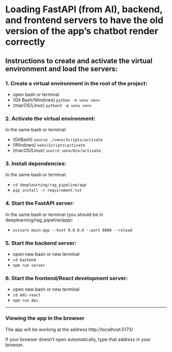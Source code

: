 # Loading FastAPI (from AI), backend, and frontend servers to have the old version of the app’s chatbot render correctly

## Instructions to create and activate the virtual environment and load the servers:

### 1. Create a virtual environment in the root of the project:


- open bash or terminal
- (Git Bash/Windows) `python -m venv venv`
- (macOS/Linux) `python3 -m venv venv`


### 2. Activate the virtual environment:


In the same bash or terminal:
- (GitBash) `source ./venv/Scripts/activate`
- (Windows) `venv\Scripts\activate`
- (macOS/Linux) `source venv/bin/activate`


### 3. Install dependencies:

In the same bash or terminal:
- `cd deeplearning/rag_pipeline/app`
- `pip install -r requirement.txt`


### 4. Start the FastAPI server: 

In the same bash or terminal (you should be in deeplearning/rag_pipeline/app):
- `uvicorn main:app --host 0.0.0.0 --port 8000 --reload`

### 5. Start the backend server:

- open new bash or new terminal
- `cd backend`
- `npm run server`

### 6. Start the frontend/React development server:

- open new bash or new terminal
- `cd mdi-react`
- `npm run dev`

---

### Viewing the app in the browser

The app will be working at the address http://localhost:5173/

If your browser doesn’t open automatically, type that address in your browser.
